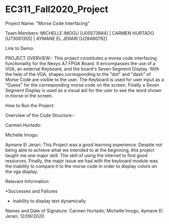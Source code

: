 # EC311_Fall2020_Project

Project Name: "Morse Code Interfacing"

Team Members: MICHELLE IMOGU [U05573884] | CARMEN HURTADO [U73061355] |  AYMANE EL JERARI [U28480792]


Link to Demo: 


PROJECT OVERVIEW:- This project constitutes a morse code interfacing functionality for the Nexys A7 FPGA Board. It encompasses the use of a VGA, an external Keyboard, and the board's Seven Segment Display. With the help of the VGA, shapes corresponding to the "dot" and "dash" of Morse Code are visible to the user. The Keyboard is used for user input as a "Guess" for the corresponding morse code on the screen. Finally a Seven Segment Display is used as a visual aid for the user to see the word shown in morse in the screen. 


How to Run the Project: 


Overview of the Code Structure:-

Carmen Hurtado:  

Michelle Imogu: 

Aymane El Jerari: This Project was a good learning experience. Despite not being able to achieve what we intended to at the beginning, this project taught me one major skill. The skill of using the internet to find good resources. Finally, the major issue we had with the keyboard module was the inability to compare it to the morse code in order to display colors on the vga display.



Relevant Information:

*Successes and Failures
- Inability to display text dynamically



Names and Date of Signature: Carmen Hurtado; Michelle Imogu; Aymane El Jerari; 12/09/2020
